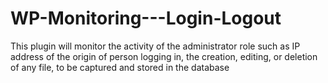 # WP-Monitoring---Login-Logout
This plugin will monitor the activity of the administrator role such as IP address of the origin of person logging in, the creation, editing, or deletion of any file, to be captured and stored in the database
